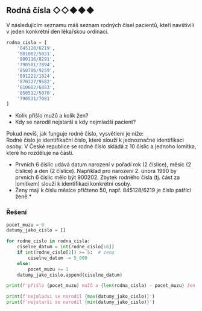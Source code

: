## Rodná čísla ◇◇◆◆◆

V následujícím seznamu máš seznam rodných čísel pacientů, kteří navštívili v jeden konkrétní den lékařskou ordinaci.

```python
rodna_cisla = [
    '845128/6219',
    '801002/5021',
    '900116/8291',
    '790501/7894',
    '850706/9259',
    '891222/1824',
    '870327/9582',
    '810602/6883',
    '850512/5070',
    '790531/7081'
]
```

- Kolik přišlo mužů a kolik žen?
- Kdy se narodil nejstarší a kdy nejmladší pacient?


Pokud nevíš, jak funguje rodné číslo, vysvětlení je níže:  
Rodné číslo je identifikační číslo, které slouží k jednoznačné identifikaci osoby. V České republice se rodné číslo
skládá z 10 číslic a jednoho lomítka, které ho rozděluje na části.
- Prvních 6 číslic udává datum narození v pořadí rok (2 číslice), měsíc (2 číslice) a den (2 číslice). Například pro
narození 2. února 1990 by prvních 6 číslic mělo být 900202. Zbytek rodného čísla (tj. část za lomítkem) slouží k
identifikaci konkrétní osoby.
- Ženy mají k číslu měsíce přičteno 50, např. 845128/6219 je číslo patřící ženě.*

### Řešení

```python
pocet_muzu = 0
datumy_jako_cislo = []

for rodne_cislo in rodna_cisla:
    ciselne_datum = int(rodne_cislo[:6])
    if int(rodne_cislo[2]) >= 5:  # zena
        ciselne_datum -= 5_000
    else:
        pocet_muzu += 1
    datumy_jako_cislo.append(ciselne_datum)

print(f'přišlo {pocet_muzu} mužů a {len(rodna_cisla) - pocet_muzu} žen')

print(f'nejmladsi se narodil {max(datumy_jako_cislo)}')
print(f'nejstarší se narodil {min(datumy_jako_cislo)}')
```
